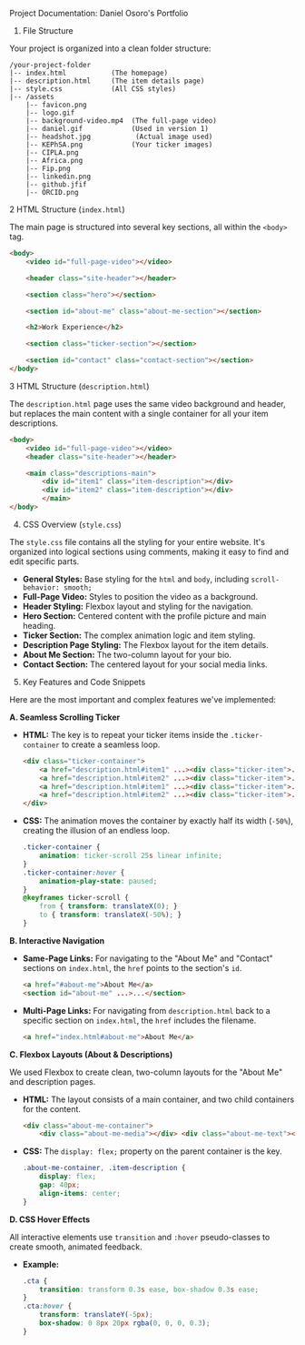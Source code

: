 Project Documentation: Daniel Osoro's Portfolio

1. File Structure

Your project is organized into a clean folder structure:

```
/your-project-folder
|-- index.html           (The homepage)
|-- description.html     (The item details page)
|-- style.css            (All CSS styles)
|-- /assets
    |-- favicon.png   
    |-- logo.gif   
    |-- background-video.mp4  (The full-page video)
    |-- daniel.gif            (Used in version 1)
    |-- headshot.jpg           (Actual image used)
    |-- KEPhSA.png            (Your ticker images)
    |-- CIPLA.png
    |-- Africa.png 
    |-- Fip.png     
    |-- linkedin.png   
    |-- github.jfif   
    |-- ORCID.png
```

2 HTML Structure (`index.html`)

The main page is structured into several key sections, all within the `<body>` tag.

```html
<body>
    <video id="full-page-video"></video>

    <header class="site-header"></header>

    <section class="hero"></section>

    <section id="about-me" class="about-me-section"></section>

    <h2>Work Experience</h2>

    <section class="ticker-section"></section>

    <section id="contact" class="contact-section"></section>
</body>
```

3 HTML Structure (`description.html`)

The `description.html` page uses the same video background and header, but replaces the main content with a single container for all your item descriptions.

```html
<body>
    <video id="full-page-video"></video>
    <header class="site-header"></header>

    <main class="descriptions-main">
        <div id="item1" class="item-description"></div>
        <div id="item2" class="item-description"></div>
        </main>
</body>
```

4. CSS Overview (`style.css`)

The `style.css` file contains all the styling for your entire website. It's organized into logical sections using comments, making it easy to find and edit specific parts.

  * **General Styles:** Base styling for the `html` and `body`, including `scroll-behavior: smooth;`
  * **Full-Page Video:** Styles to position the video as a background.
  * **Header Styling:** Flexbox layout and styling for the navigation.
  * **Hero Section:** Centered content with the profile picture and main heading.
  * **Ticker Section:** The complex animation logic and item styling.
  * **Description Page Styling:** The Flexbox layout for the item details.
  * **About Me Section:** The two-column layout for your bio.
  * **Contact Section:** The centered layout for your social media links.

5. Key Features and Code Snippets

Here are the most important and complex features we've implemented:

**A. Seamless Scrolling Ticker**

  * **HTML:** The key is to repeat your ticker items inside the `.ticker-container` to create a seamless loop.
    ```html
    <div class="ticker-container">
        <a href="description.html#item1" ...><div class="ticker-item">...</div></a>
        <a href="description.html#item2" ...><div class="ticker-item">...</div></a>
        <a href="description.html#item1" ...><div class="ticker-item">...</div></a>
        <a href="description.html#item2" ...><div class="ticker-item">...</div></a>
    </div>
    ```
  * **CSS:** The animation moves the container by exactly half its width (`-50%`), creating the illusion of an endless loop.
    ```css
    .ticker-container {
        animation: ticker-scroll 25s linear infinite;
    }
    .ticker-container:hover {
        animation-play-state: paused;
    }
    @keyframes ticker-scroll {
        from { transform: translateX(0); }
        to { transform: translateX(-50%); }
    }
    ```

**B. Interactive Navigation**

  * **Same-Page Links:** For navigating to the "About Me" and "Contact" sections on `index.html`, the `href` points to the section's `id`.
    ```html
    <a href="#about-me">About Me</a>
    <section id="about-me" ...>...</section>
    ```
  * **Multi-Page Links:** For navigating from `description.html` back to a specific section on `index.html`, the `href` includes the filename.
    ```html
    <a href="index.html#about-me">About Me</a>
    ```

**C. Flexbox Layouts (About & Descriptions)**

We used Flexbox to create clean, two-column layouts for the "About Me" and description pages.

  * **HTML:** The layout consists of a main container, and two child containers for the content.
    ```html
    <div class="about-me-container">
        <div class="about-me-media"></div> <div class="about-me-text"></div> </div>
    ```
  * **CSS:** The `display: flex;` property on the parent container is the key.
    ```css
    .about-me-container, .item-description {
        display: flex;
        gap: 40px;
        align-items: center;
    }
    ```

**D. CSS Hover Effects**

All interactive elements use `transition` and `:hover` pseudo-classes to create smooth, animated feedback.

  * **Example:**
    ```css
    .cta {
        transition: transform 0.3s ease, box-shadow 0.3s ease;
    }
    .cta:hover {
        transform: translateY(-5px);
        box-shadow: 0 8px 20px rgba(0, 0, 0, 0.3);
    }
    ```
